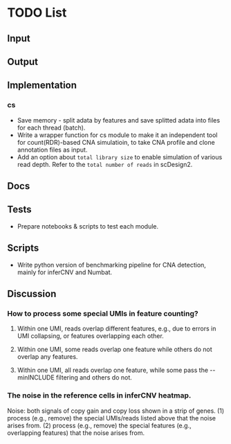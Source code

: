# TODO List

## Input


## Output


## Implementation
### cs
- Save memory - split adata by features and save splitted adata into
  files for each thread (batch).
- Write a wrapper function for cs module to make it an independent tool for
  count(RDR)-based CNA simulatioin, to take CNA profile and clone annotation
  files as input.
- Add an option about `total library size` to enable simulation of various
  read depth.
  Refer to the `total number of reads` in scDesign2.


## Docs


## Tests
- Prepare notebooks & scripts to test each module.


## Scripts
- Write python version of benchmarking pipeline for CNA detection, mainly for
  inferCNV and Numbat.


## Discussion
### How to process some special UMIs in feature counting?
1. Within one UMI, reads overlap different features, e.g., due to errors in
   UMI collapsing, or features overlapping each other.

2. Within one UMI, some reads overlap one feature while others do not overlap
   any features.

3. Within one UMI, all reads overlap one feature, while some pass the
   --minINCLUDE filtering and others do not.

### The noise in the reference cells in inferCNV heatmap.
Noise: both signals of copy gain and copy loss shown in a strip of genes.
(1) process (e.g., remove) the special UMIs/reads listed above that the noise
    arises from.
(2) process (e.g., remove) the special features (e.g., overlapping features) 
    that the noise arises from.
